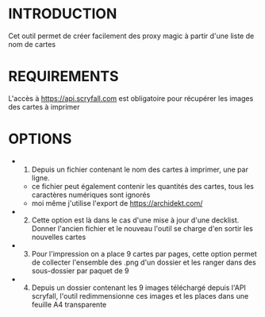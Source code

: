 # INTRODUCTION

Cet outil permet de créer facilement des proxy magic à partir d'une liste de nom de cartes

# REQUIREMENTS

L'accès à https://api.scryfall.com est obligatoire pour récupérer les images des cartes à imprimer 

# OPTIONS
- 1. Depuis un fichier contenant le nom des cartes à imprimer, une par ligne.
  -  ce fichier peut également contenir les quantités des cartes, tous les caractères numériques sont ignorés
  -  moi même j'utilise l'export de https://archidekt.com/
- 2. Cette option est là dans le cas d'une mise à jour d'une decklist. Donner l'ancien fichier et le nouveau l'outil se charge d'en sortir les nouvelles cartes
- 3. Pour l'impression on a place 9 cartes par pages, cette option permet de collecter l'ensemble des .png d'un dossier et les ranger dans des sous-dossier par paquet de 9
- 4. Depuis un dossier contenant les 9 images téléchargé depuis l'API scryfall, l'outil redimmensionne ces images et les places dans une feuille A4 transparente